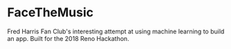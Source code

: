 # FaceTheMusic
Fred Harris Fan Club's interesting attempt at using machine learning to build an app. Built for the 2018 Reno Hackathon.
